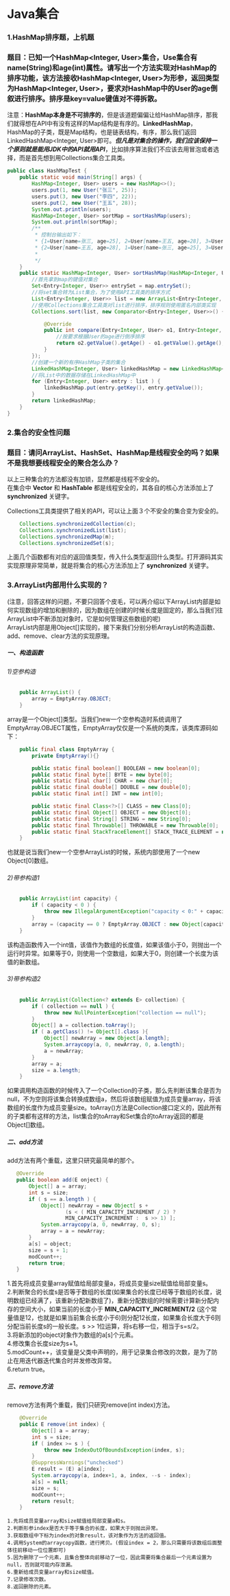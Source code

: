 # Java集合  

### 1.HashMap排序题，上机题  
### 题目：已知一个HashMap<Integer, User>集合，Use集合有name(String)和age(int)属性。请写出一个方法实现对HashMap的排序功能，该方法接收HashMap<Integer, User>为形参，返回类型为HashMap<Integer, User>，要求对HashMap中的User的age倒叙进行排序。排序是key=value键值对不得拆散。  
  
  注意：__HashMap本身是不可排序的__，但是该道题偏偏让给HashMap排序，那我们就得想在API中有没有这样的Map结构是有序的。__LinkedHashMap__，HashMap的子类，既是Map结构，也是链表结构，有序，那么我们返回LinkedHashMap<Integer, User>即可。___但凡是对集合的操作，我们应该保持一个原则就是能用JDK中的API就用API___，比如排序算法我们不应该去用冒泡或者选择，而是首先想到用Collections集合工具类。  
```java
public class HashMapTest {
	public static void main(String[] args) {
		HashMap<Integer, User> users = new HashMap<>();
		users.put(1, new User("张三", 25));
		users.put(3, new User("李四", 22));
		users.put(2, new User("王五", 28));
		System.out.println(users);
		HashMap<Integer, User> sortMap = sortHashMap(users);
		System.out.println(sortMap);	
		/**
		 * 控制台输出如下：  
		 * {1=User[name=张三, age=25], 2=User[name=王五, age=28], 3=User[name=李四, age=22]}  
		 * {2=User[name=王五, age=28], 1=User[name=张三, age=25], 3=User[name=李四, age=22]}  
		 * 
		 */
	}
	public static HashMap<Integer, User> sortHashMap(HashMap<Integer, User> map) {
		//首先拿到map的键值对集合
		Set<Entry<Integer, User>> entrySet = map.entrySet();
		//将set集合转为List集合，为了使用API工具类的排序方式
		List<Entry<Integer, User>> list = new ArrayList<Entry<Integer, User>>(entrySet);
		//使用Collections集合工具类对list进行排序，排序规则使用匿名内部类实现
		Collections.sort(list, new Comparator<Entry<Integer, User>>() {

			@Override
			public int compare(Entry<Integer, User> o1, Entry<Integer, User> o2) {
				//按要求根据User的age进行倒序排序
				return o2.getValue().getAge() - o1.getValue().getAge();
			}
		});
		//创建一个新的有序HashMap子类的集合
		LinkedHashMap<Integer, User> linkedHashMap = new LinkedHashMap<Integer, User>();
		//将List中的数据存储在LinkedHashMap中
		for (Entry<Integer, User> entry : list ) {
			linkedHashMap.put(entry.getKey(), entry.getValue());
		}
		return linkedHashMap;
	}
}
```  
  
### 2.集合的安全性问题  
### 题目：请问ArrayList、HashSet、HashMap是线程安全的吗？如果不是我想要线程安全的聚合怎么办？  
  
  以上三种集合的方法都没有加锁，显然都是线程不安全的。  
  在集合中 __Vector__ 和 __HashTable__ 都是线程安全的，其各自的核心方法添加上了 __synchronized__ 关键字。  

  Collections工具类提供了相关的API，可以让上面３个不安全的集合变为安全的。  
```java
	Collections.synchronizedCollection(c);
	Collections.synchronizedList(list);
	Collections.synchronizedMap(m);
	Collections.synchronizedSet(s);
```  
上面几个函数都有对应的返回值类型，传入什么类型返回什么类型。打开源码其实实现原理非常简单，就是将集合的核心方法添加上了 __synchronized__ 关键字。  
  
### 3.ArrayList内部用什么实现的？
  
  (注意，回答这样的问题，不要只回答个皮毛，可以再介绍以下ArrayList内部是如何实现数组的增加和删除的，因为数组在创建的时候长度是固定的，那么当我们往ArrayList中不断添加对象时，它是如何管理这些数组的呢)  
  ArrayList内部是用Object[]实现的，接下来我们分别分析ArrayList的构造函数、add、remove、clear方法的实现原理。  

##### 一、构造函数  
###### 1)空参构造
```java
	public ArrayList() {
		array = EmptyArray.OBJECT;
	}
```  
  array是一个Object[]类型。当我们new一个空参构造时系统调用了EmptyArray.OBJECT属性，EmptyArray仅仅是一个系统的类库，该类库源码如下：  
```java
	public final class EmptyArray {
		private EmptyArray(){}

		public static final boolean[] BOOLEAN = new boolean[0];
		public static final byte[] BYTE = new byte[0];
		public static final char[] CHAR = new char[0];
		public static final double[] DOUBLE = new double[0];
		public static final int[] INT = new int[0];

		public static final Class<?>[] CLASS = new Class[0];
		public static final Object[] OBJECT = new Object[0];
		public static final String[] STRING = new String[0];
		public static final Throwable[] THROWABLE = new Throwable[0];
		public static final StackTraceElement[] STACK_TRACE_ELEMENT = new StackTraceElement[0];
	}
```  
  也就是说当我们new一个空参ArrayList的时候，系统内部使用了一个new Object[0]数组。
  
###### 2)带参构造1
```java
	public ArrayList(int capacity) {
		if ( capacity < 0 ) {
			throw new IllegalArgumentException("capacity < 0:" + capacity);
		}
		array = (capacity == 0 ? EmptyArray.OBJECT : new Object[capacity] );
	}
```   
  该构造函数传入一个int值，该值作为数组的长度值，如果该值小于0，则抛出一个运行时异常。如果等于0，则使用一个空数组，如果大于0，则创建一个长度为该值的新数组。  

###### 3)带参构造2  
```java
	public ArrayList(Collection<? extends E> collection) {
		if ( collection == null ) {
			throw new NullPointerException("collection == null");
		}
		Object[] a = collection.toArray();
		if ( a.getClass() != Object[].class ){
			Object[] newArray = new Object[a.length];
			System.arraycopy(a, 0, newArray, 0, a.length);
			a = newArray;
		}
		array = a;
		size = a.length;
	}
```   
  如果调用构造函数的时候传入了一个Collection的子类，那么先判断该集合是否为null，不为空则将该集合转换成数组a，然后将该数组赋值为成员变量array，将该数组的长度作为成员变量size。toArray()方法是Collection接口定义的，因此所有的子类都有这样的方法，list集合的toArray和Set集合的toArray返回的都是Object[]数组。  
  
##### 二、add方法  
add方法有两个重载，这里只研究最简单的那个。
 ```java
 	@Override
 	public boolean add(E onject) {
 		Object[] a = array;
 		int s = size;
 		if ( s == a.length ) {
 			Object[] newArray = new Object[ s + 
 					(s < ( MIN_CAPACITY_INCREMENT / 2) ?
 					MIN_CAPACITY_INCREMENT :  s >> 1) ];
 			System.arraycopy(a, 0, newArray, 0, s);
 			array = a = newArray;
 		}
 		a[s] = object;
 		size = s + 1;
 		modCount++;
 		return true;
 	}
 ```    
   1.首先将成员变量array赋值给局部变量a，将成员变量size赋值给局部变量s。  
   2.判断聚合的长度s是否等于数组的长度(如果集合的长度已经等于数组的长度，说明数组已经满了，该重新分配新数组了)，重新分配数组的时候需要计算新分配内存的空间大小，如果当前的长度小于 __MIN_CAPACITY_INCREMENT/2__ (这个常量值是12，也就是如果当前集合长度小于6)则分配12长度，如果集合长度大于6则分配当前长度s的一般长度。s >> 1位运算，将s右移一位，相当于s=s/2。  
   3.将新添加的object对象作为数组的a[s]个元素。  
   4.修改集合长度size为s+1。  
   5.modCount++，该变量是父类中声明的，用于记录集合修改的次数，是为了防止在用迭代器迭代集合时并发修改异常。  
   6.return true。  
  
##### 三、remove方法  
remove方法有两个重载，我们只研究remove(int index)方法。  
```java
	@Override
	public E remove(int index) {
		Object[] a = array;
		int s = size;
		if ( index >= s ) {
			throw new IndexOutOfBoundsException(index, s);
		}
		@SuppressWarnings("unchecked")
		E result = (E) a[index];
		System.arraycopy(a, index+1, a, index, --s - index);
		a[s] = null;
		size = s;
		modCount++;
		return result;
	}
```  
	1.先将成员变量array和size赋值给局部变量a和s。  
	2.判断形参index是否大于等于集合的长度，如果大于则抛出异常。  
	3.获取数组中下标为index的对象result，该对象作为方法的返回值。  
	4.调用System的arraycopy函数，进行拷贝。(假设index = 2，那么只需要将该数组后面整体往前移动一位位置即可)  
	5.因为删除了一个元素，且集合整体向前移动了一位，因此需要将集合最后一个元素设置为null，否则就可能内存泄漏。  
	6.重新给成员变量array和size赋值。  
	7.记录修改次数。  
	8.返回删除的元素。  
	